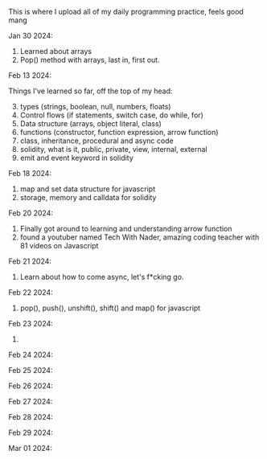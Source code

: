 This is where I upload all of my daily programming practice, feels good mang 

Jan 30 2024:

01. Learned about arrays
02. Pop() method with arrays, last in, first out. 

Feb 13 2024:

Things I've learned so far, off the top of my head:

03. types (strings, boolean, null, numbers, floats)
04. Control flows (if statements, switch case, do while, for)
05. Data structure (arrays, object literal, class)
06. functions (constructor, function expression, arrow function)
07. class, inheritance, procedural and async code
08. solidity, what is it, public, private, view, internal, external
09. emit and event keyword in solidity

Feb 18 2024:

01. map and set data structure for javascript
02. storage, memory and calldata for solidity

Feb 20 2024:

01. Finally got around to learning and understanding arrow function
02. found a youtuber named Tech With Nader, amazing coding teacher with 81 videos on Javascript

Feb 21 2024:

01. Learn about how to come async, let's f*cking go.

Feb 22 2024:

01. pop(), push(), unshift(), shift() and map() for javascript 

Feb 23 2024: 

01. 

Feb 24 2024: 

Feb 25 2024: 

Feb 26 2024: 

Feb 27 2024: 

Feb 28 2024: 

Feb 29 2024: 

Mar 01 2024: 




